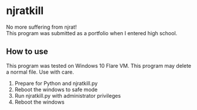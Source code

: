# njratkill
No more suffering from njrat!\
This program was submitted as a portfolio when I entered high school.

## How to use

This program was tested on Windows 10 Flare VM. This program may delete a normal file. Use with care.

1. Prepare for Python and njratkill.py
2. Reboot the windows to safe mode
3. Run njratkill.py with administrator privileges
4. Reboot the windows
